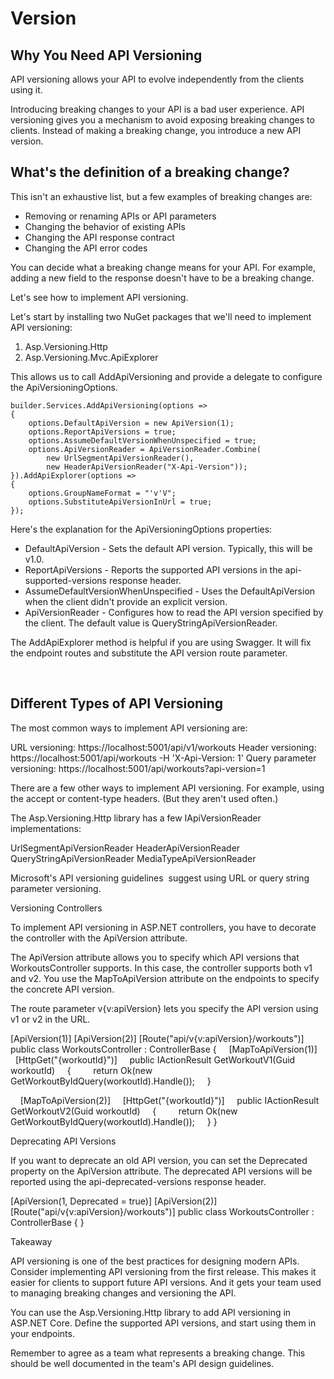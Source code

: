 ﻿# Version 

## Why You Need API Versioning

API versioning allows your API to evolve independently from the clients using it.

Introducing breaking changes to your API is a bad user experience. API versioning gives you a mechanism to avoid exposing breaking changes to clients. Instead of making a breaking change, you introduce a new API version.

## What's the definition of a breaking change?

This isn't an exhaustive list, but a few examples of breaking changes are:

- Removing or renaming APIs or API parameters
- Changing the behavior of existing APIs
- Changing the API response contract
- Changing the API error codes


You can decide what a breaking change means for your API. For example, adding a new field to the response doesn't have to be a breaking change.

Let's see how to implement API versioning.

Let's start by installing two NuGet packages that we'll need to implement API versioning:

1. Asp.Versioning.Http
2. Asp.Versioning.Mvc.ApiExplorer

This allows us to call AddApiVersioning and provide a delegate to configure the ApiVersioningOptions.

```
builder.Services.AddApiVersioning(options =>
{
    options.DefaultApiVersion = new ApiVersion(1);
    options.ReportApiVersions = true;
    options.AssumeDefaultVersionWhenUnspecified = true;
    options.ApiVersionReader = ApiVersionReader.Combine(
        new UrlSegmentApiVersionReader(),
        new HeaderApiVersionReader("X-Api-Version"));
}).AddApiExplorer(options =>
{
    options.GroupNameFormat = "'v'V";
    options.SubstituteApiVersionInUrl = true;
});
```

Here's the explanation for the ApiVersioningOptions properties:

- DefaultApiVersion - Sets the default API version. Typically, this will be v1.0.
- ReportApiVersions - Reports the supported API versions in the api-supported-versions response header.
- AssumeDefaultVersionWhenUnspecified - Uses the DefaultApiVersion when the client didn't provide an explicit version.
- ApiVersionReader - Configures how to read the API version specified by the client. The default value is QueryStringApiVersionReader.


The AddApiExplorer method is helpful if you are using Swagger. It will fix the endpoint routes and substitute the API version route parameter.

​

## Different Types of API Versioning

The most common ways to implement API versioning are:

URL versioning: https://localhost:5001/api/v1/workouts
Header versioning: https://localhost:5001/api/workouts -H 'X-Api-Version: 1'
Query parameter versioning: https://localhost:5001/api/workouts?api-version=1

There are a few other ways to implement API versioning. For example, using the accept or content-type headers. (But they aren't used often.)

The Asp.Versioning.Http library has a few IApiVersionReader implementations:

UrlSegmentApiVersionReader
HeaderApiVersionReader
QueryStringApiVersionReader
MediaTypeApiVersionReader




Microsoft's API versioning guidelines  suggest using URL or query string parameter versioning.




Versioning Controllers

To implement API versioning in ASP.NET controllers, you have to decorate the controller with the ApiVersion attribute.

The ApiVersion attribute allows you to specify which API versions that WorkoutsController supports. In this case, the controller supports both v1 and v2. You use the MapToApiVersion attribute on the endpoints to specify the concrete API version.

The route parameter v{v:apiVersion} lets you specify the API version using v1 or v2 in the URL.

[ApiVersion(1)]
[ApiVersion(2)]
[Route("api/v{v:apiVersion}/workouts")]
public class WorkoutsController : ControllerBase
{
    [MapToApiVersion(1)]
    [HttpGet("{workoutId}")]
    public IActionResult GetWorkoutV1(Guid workoutId)
    {
        return Ok(new GetWorkoutByIdQuery(workoutId).Handle());
    }

    [MapToApiVersion(2)]
    [HttpGet("{workoutId}")]
    public IActionResult GetWorkoutV2(Guid workoutId)
    {
        return Ok(new GetWorkoutByIdQuery(workoutId).Handle());
    }
}
​

Deprecating API Versions

If you want to deprecate an old API version, you can set the Deprecated property on the ApiVersion attribute. The deprecated API versions will be reported using the api-deprecated-versions response header.

[ApiVersion(1, Deprecated = true)]
[ApiVersion(2)]
[Route("api/v{v:apiVersion}/workouts")]
public class WorkoutsController : ControllerBase
{
}
​

Takeaway

API versioning is one of the best practices for designing modern APIs. Consider implementing API versioning from the first release. This makes it easier for clients to support future API versions. And it gets your team used to managing breaking changes and versioning the API.

You can use the Asp.Versioning.Http library to add API versioning in ASP.NET Core. Define the supported API versions, and start using them in your endpoints.

Remember to agree as a team what represents a breaking change. This should be well documented in the team's API design guidelines.